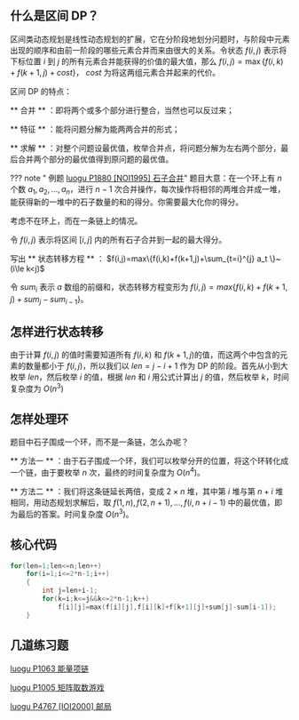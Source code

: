 ## 什么是区间 DP？

区间类动态规划是线性动态规划的扩展，它在分阶段地划分问题时，与阶段中元素出现的顺序和由前一阶段的哪些元素合并而来由很大的关系。令状态 $f(i,j)$ 表示将下标位置 $i$ 到 $j$ 的所有元素合并能获得的价值的最大值，那么 $f(i,j)=\max\{f(i,k)+f(k+1,j)+cost\}$， $cost$ 为将这两组元素合并起来的代价。

区间 DP 的特点：

** 合并 ** ：即将两个或多个部分进行整合，当然也可以反过来；

** 特征 ** ：能将问题分解为能两两合并的形式；

** 求解 ** ：对整个问题设最优值，枚举合并点，将问题分解为左右两个部分，最后合并两个部分的最优值得到原问题的最优值。

??? note " 例题 [luogu P1880 \[NOI1995\] 石子合并](https://www.luogu.org/problemnew/show/P1880)"
    题目大意：在一个环上有 $n$ 个数 $a_1,a_2,...,a_n$，进行 $n-1$ 次合并操作，每次操作将相邻的两堆合并成一堆，能获得新的一堆中的石子数量的和的得分。你需要最大化你的得分。

考虑不在环上，而在一条链上的情况。

令 $f(i,j)$ 表示将区间 $[i,j]$ 内的所有石子合并到一起的最大得分。

写出 ** 状态转移方程 ** ： $f(i,j)=max\{f(i,k)+f(k+1,j)+\sum_{t=i}^{j} a_t \}~(i\le k<j)$

令 $sum_i$ 表示 $a$ 数组的前缀和，状态转移方程变形为 $f(i,j)=max\{f(i,k)+f(k+1,j)+sum_j-sum_{i-1} \}$。

## 怎样进行状态转移

由于计算 $f(i,j)$ 的值时需要知道所有 $f(i,k)$ 和 $f(k+1,j)$的值，而这两个中包含的元素的数量都小于 $f(i,j)$，所以我们以 $len=j-i+1$ 作为 DP 的阶段。首先从小到大枚举 $len$，然后枚举 $i$ 的值，根据 $len$ 和 $i$ 用公式计算出 $j$ 的值，然后枚举 $k$，时间复杂度为 $O(n^3)$

## 怎样处理环

题目中石子围成一个环，而不是一条链，怎么办呢？

** 方法一 ** ：由于石子围成一个环，我们可以枚举分开的位置，将这个环转化成一个链，由于要枚举 $n$ 次，最终的时间复杂度为 $O(n^4)$。

** 方法二 ** ：我们将这条链延长两倍，变成 $2\times n$ 堆，其中第 $i$ 堆与第 $n+i$ 堆相同，用动态规划求解后，取 $f(1,n),f(2,n+1),...,f(i,n+i-1)$ 中的最优值，即为最后的答案。时间复杂度 $O(n^3)$。

## 核心代码

```cpp
for(len=1;len<=n;len++)
    for(i=1;i<=2*n-1;i++)
    {
    	int j=len+i-1; 
    	for(k=i;k<=j&&k<=2*n-1;k++)
            f[i][j]=max(f[i][j],f[i][k]+f[k+1][j]+sum[j]-sum[i-1]);
	}
```

## 几道练习题

[luogu P1063 能量项链](https://www.luogu.org/problemnew/show/P1063)

[luogu P1005 矩阵取数游戏](https://www.luogu.org/problemnew/show/P1005)

[luogu P4767 \[IOI2000\] 邮局](https://www.luogu.org/problemnew/show/P4767)
